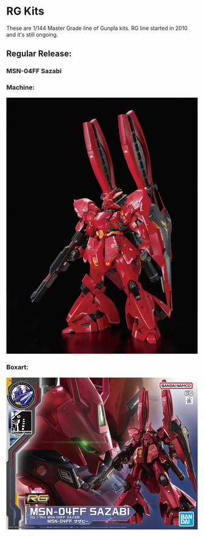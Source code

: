 # RG Kits

These are 1/144 Master Grade line of Gunpla kits. RG line started in 2010 and it's still ongoing.

## Regular Release:  

### MSN-04FF Sazabi

### Machine:
![Sazabi](RG_SazabiFF_Front.webp)

### Boxart:
![Sazabi](RG_MSN-04ff_Sazabi.webp)
